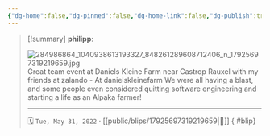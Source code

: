 ```yaml
---
{"dg-home":false,"dg-pinned":false,"dg-home-link":false,"dg-publish":true,"type":"blip","disabled rules":["yaml-title","yaml-title-alias","file-name-heading"],"title":"philipp on instagram @ 2022-05-31","created-date":"2022-05-31T19:00:00","updated-date":"2025-05-02T17:43:08","dg-path":"blips/17925697319219659.md","permalink":"/blips/17925697319219659/","dgPassFrontmatter":true,"created":"2022-05-31T19:00:00","updated":"2025-05-02T17:43:08"}
---
```


> [!summary] **philipp**:
>
> ![284986864_1040938613193327_848261289608712406_n_17925697319219659.jpg](/img/user/attachments/284986864_1040938613193327_848261289608712406_n_17925697319219659.jpg)
> Great team event at Daniels Kleine Farm near Castrop Rauxel with my friends at zalando - At danielskleinefarm We were all having a blast, and some people even considered quitting software engineering and starting a life as an Alpaka farmer!
> - - -
>
> 🗓️ `Tue, May 31, 2022` · [[public/blips/17925697319219659\|🔗]]
{ #blip}

